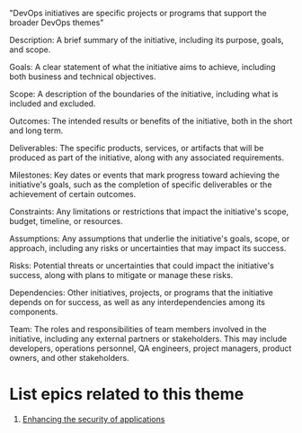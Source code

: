 "DevOps initiatives are specific projects or programs that support the broader DevOps themes"

Description: A brief summary of the initiative, including its purpose, goals, and scope.

Goals: A clear statement of what the initiative aims to achieve, including both business and technical objectives.

Scope: A description of the boundaries of the initiative, including what is included and excluded.

Outcomes: The intended results or benefits of the initiative, both in the short and long term.

Deliverables: The specific products, services, or artifacts that will be produced as part of the initiative, along with any associated requirements.

Milestones: Key dates or events that mark progress toward achieving the initiative's goals, such as the completion of specific deliverables or the achievement of certain outcomes.

Constraints: Any limitations or restrictions that impact the initiative's scope, budget, timeline, or resources.

Assumptions: Any assumptions that underlie the initiative's goals, scope, or approach, including any risks or uncertainties that may impact its success.

Risks: Potential threats or uncertainties that could impact the initiative's success, along with plans to mitigate or manage these risks.

Dependencies: Other initiatives, projects, or programs that the initiative depends on for success, as well as any interdependencies among its components.

Team: The roles and responsibilities of team members involved in the initiative, including any external partners or stakeholders. This may include developers, operations personnel, QA engineers, project managers, product owners, and other stakeholders.


# List epics related to this theme
1. [Enhancing the security of applications](documentation/templates/theme/initiatives/epics/epic_template.md)